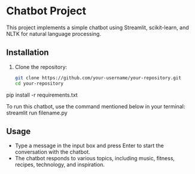 # Chatbot Project
This project implements a simple chatbot using Streamlit, scikit-learn, and NLTK for natural language processing.

## Installation
1. Clone the repository:
   ```bash
   git clone https://github.com/your-username/your-repository.git
   cd your-repository

pip install -r requirements.txt

To run this chatbot, use the command mentioned below in your terminal:
streamlit run filename.py


## Usage
- Type a message in the input box and press Enter to start the conversation with the chatbot.
- The chatbot responds to various topics, including music, fitness, recipes, technology, and inspiration.

